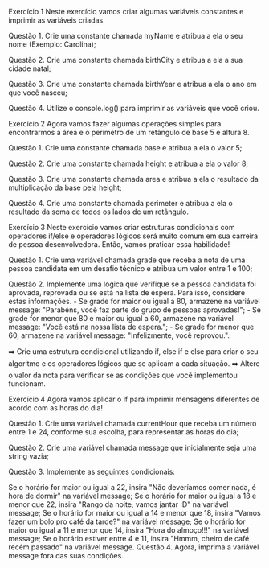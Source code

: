 Exercício 1
Neste exercício vamos criar algumas variáveis constantes e imprimir as variáveis criadas.

Questão 1. Crie uma constante chamada myName e atribua a ela o seu nome (Exemplo: Carolina);

Questão 2. Crie uma constante chamada birthCity e atribua a ela a sua cidade natal;

Questão 3. Crie uma constante chamada birthYear e atribua a ela o ano em que você nasceu;

Questão 4. Utilize o console.log() para imprimir as variáveis que você criou.


Exercício 2
Agora vamos fazer algumas operações simples para encontrarmos a área e o perímetro de um retângulo de base 5 e altura 8.

Questão 1. Crie uma constante chamada base e atribua a ela o valor 5;

Questão 2. Crie uma constante chamada height e atribua a ela o valor 8;

Questão 3. Crie uma constante chamada area e atribua a ela o resultado da multiplicação da base pela height;

Questão 4. Crie uma constante chamada perimeter e atribua a ela o resultado da soma de todos os lados de um retângulo.


Exercício 3
Neste exercício vamos criar estruturas condicionais com operadores if/else e operadores lógicos será muito comum em sua carreira de pessoa desenvolvedora. Então, vamos praticar essa habilidade!

Questão 1. Crie uma variável chamada grade que receba a nota de uma pessoa candidata em um desafio técnico e atribua um valor entre 1 e 100;

Questão 2. Implemente uma lógica que verifique se a pessoa candidata foi aprovada, reprovada ou se está na lista de espera. Para isso, considere estas informações. - Se grade for maior ou igual a 80, armazene na variável message: "Parabéns, você faz parte do grupo de pessoas aprovadas!"; - Se grade for menor que 80 e maior ou igual a 60, armazene na variável message: "Você está na nossa lista de espera."; - Se grade for menor que 60, armazene na variável message: "Infelizmente, você reprovou.".

➡️ Crie uma estrutura condicional utilizando if, else if e else para criar o seu algoritmo e os operadores lógicos que se aplicam a cada situação.
➡️ Altere o valor da nota para verificar se as condições que você implementou funcionam.



Exercício 4
Agora vamos aplicar o if para imprimir mensagens diferentes de acordo com as horas do dia!

Questão 1. Crie uma variável chamada currentHour que receba um número entre 1 e 24, conforme sua escolha, para representar as horas do dia;

Questão 2. Crie uma variável chamada message que inicialmente seja uma string vazia;

Questão 3. Implemente as seguintes condicionais:

Se o horário for maior ou igual a 22, insira "Não deveríamos comer nada, é hora de dormir" na variável message;
Se o horário for maior ou igual a 18 e menor que 22, insira "Rango da noite, vamos jantar :D" na variável message;
Se o horário for maior ou igual a 14 e menor que 18, insira "Vamos fazer um bolo pro café da tarde?" na variável message;
Se o horário for maior ou igual a 11 e menor que 14, insira "Hora do almoço!!!" na variável message;
Se o horário estiver entre 4 e 11, insira "Hmmm, cheiro de café recém passado" na variável message.
Questão 4. Agora, imprima a variável message fora das suas condições.